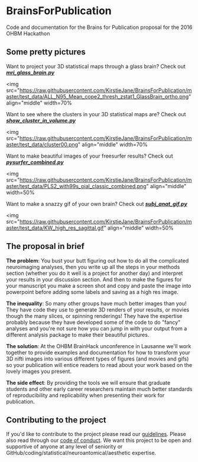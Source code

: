 # BrainsForPublication
Code and documentation for the Brains for Publication proposal for the 2016 OHBM Hackathon 

## Some pretty pictures

Want to project your 3D statistical maps through a glass brain? Check out ***[mri_glass_brain.py](https://github.com/KirstieJane/BrainsForPublication/blob/master/docs/mni_glass_brain.md)***

<img
  src="https://raw.githubusercontent.com/KirstieJane/BrainsForPublication/master/test_data/ALL_N95_Mean_cope2_thresh_zstat1_GlassBrain_ortho.png"
  align="middle"
  width=70%
</img>
<BR CLEAR=ALL>

Want to see where the clusters in your 3D statistical maps are? Check out ***[show_cluster_in_volume.py](https://github.com/KirstieJane/BrainsForPublication/blob/master/docs/mni_glass_brain.md)***

<img
  src="https://raw.githubusercontent.com/KirstieJane/BrainsForPublication/master/test_data/cluster00.png"
  align="middle"
  width=70%
</img>
<BR CLEAR=ALL>

Want to make beautiful images of your freesurfer results? Check out ***[pysurfer_combined.py](https://github.com/KirstieJane/BrainsForPublication/blob/master/docs/mni_glass_brain.md)***

<img
  src="https://raw.githubusercontent.com/KirstieJane/BrainsForPublication/master/test_data/PLS2_with99s_pial_classic_combined.png"
  align="middle"
  width=50%
</img>
<BR CLEAR=ALL>

Want to make a snazzy gif of your own brain? Check out ***[subj_anat_gif.py](https://github.com/KirstieJane/BrainsForPublication/blob/master/docs/subj_anat_gif.md)***

<img
  src="https://raw.githubusercontent.com/KirstieJane/BrainsForPublication/master/test_data/KW_high_res_sagittal.gif"
  align="middle"
  width=50%
</img>
<BR CLEAR=ALL>

## The proposal in brief

**The problem**: You bust your butt figuring out how to do all the complicated neuroimaging analyses, then you write up all the steps in your methods section (whether you do it well is a project for another day) and interpret your results in your discussion section. And then to make the figures for your manuscript you make a screen shot and copy and paste the image into powerpoint before adding some labels and saving as a high res image.

**The inequality**: So many other groups have much better images than you! They have code they use to generate 3D renders of your results, or movies though the many slices, or spinning renderings! They have the expertise probably because they have developed some of the code to do "fancy" analyses and you're not sure how you can jump in with your output from a different analysis package to make their beautiful pictures.

**The solution**: At the OHBM BrainHack unconference in Lausanne we'll work together to provide examples and documentation for how to transform your 3D nifti images into various different types of figures (and movies and gifs) so your publication will entice readers to read about your work based on the lovely images you present.

**The side effect**: By providing the tools we will ensure that graduate students and other early career researchers maintain much better standards of reproducibility and replicability when presenting their work for publication.

## Contributing to the project

If you'd like to contribute to the project please read our [guidelines](https://github.com/KirstieJane/BrainsForPublication/blob/master/CONTRIBUTING.md). Please also read through our [code of conduct](https://github.com/KirstieJane/BrainsForPublication/blob/master/CODE_OF_CONDUCT.md). We want this project to be open and supportive of anyone at any level of seniority or GitHub/coding/statistical/neuroantomical/aesthetic expertise.

